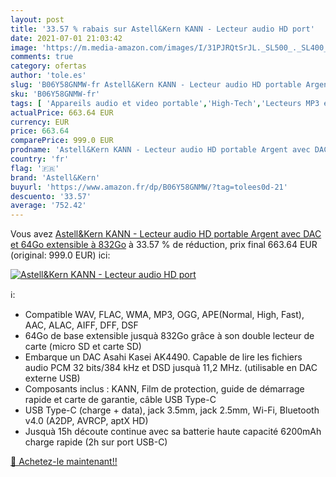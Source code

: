 ```yaml
---
layout: post
title: '33.57 % rabais sur Astell&Kern KANN - Lecteur audio HD port'
date: 2021-07-01 21:03:42
image: 'https://m.media-amazon.com/images/I/31PJRQtSrJL._SL500_._SL400_.jpg'
comments: true
category: ofertas
author: 'tole.es'
slug: 'B06Y58GNMW-fr Astell&Kern KANN - Lecteur audio HD portable Argent avec...'
sku: 'B06Y58GNMW-fr'
tags: [ 'Appareils audio et video portable','High-Tech','Lecteurs MP3 et MP4','astell&kern', ]
actualPrice: 663.64 EUR
currency: EUR
price: 663.64
comparePrice: 999.0 EUR
prodname: 'Astell&Kern KANN - Lecteur audio HD portable Argent avec DAC et 64Go extensible à 832Go'
country: 'fr'
flag: '🇫🇷'
brand: 'Astell&Kern'
buyurl: 'https://www.amazon.fr/dp/B06Y58GNMW/?tag=tolees0d-21'
descuento: '33.57'
average: '752.42'
---
```


Vous avez [Astell&Kern KANN - Lecteur audio HD portable Argent avec DAC et 64Go extensible à 832Go](https://www.amazon.fr/dp/B06Y58GNMW/?tag=tolees0d-21)  à  33.57 % de réduction, prix final  663.64 EUR (original: 999.0 EUR) ici:

[![Astell&Kern KANN - Lecteur audio HD port](https://m.media-amazon.com/images/I/31PJRQtSrJL._SL500_._SL400_.jpg)](https://www.amazon.fr/dp/B06Y58GNMW/?tag=tolees0d-21)

ℹ️:

- Compatible WAV, FLAC, WMA, MP3, OGG, APE(Normal, High, Fast), AAC, ALAC, AIFF, DFF, DSF
- 64Go de base extensible jusquà 832Go grâce à son double lecteur de carte (micro SD et carte SD)
- Embarque un DAC Asahi Kasei AK4490. Capable de lire les fichiers audio PCM 32 bits/384 kHz et DSD jusquà 11,2 MHz. (utilisable en DAC externe USB)
- Composants inclus : KANN, Film de protection, guide de démarrage rapide et carte de garantie, câble USB Type-C
- USB Type-C (charge + data), jack 3.5mm, jack 2.5mm, Wi-Fi, Bluetooth v4.0 (A2DP, AVRCP, aptX HD)
- Jusquà 15h découte continue avec sa batterie haute capacité 6200mAh charge rapide (2h sur port USB-C)

[🛒 Achetez-le maintenant!!](https://www.amazon.fr/dp/B06Y58GNMW/?tag=tolees0d-21)
